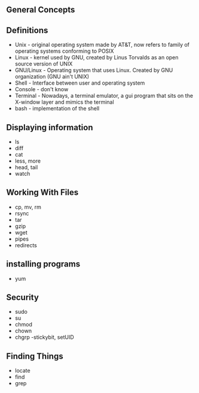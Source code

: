 ## General Concepts 
## Definitions
- Unix - original operating system made by AT&T, now refers to family of operating systems conforming to POSIX 
- Linux - kernel used by GNU, created by Linus Torvalds as an open source version of UNIX
- GNU/Linux - Operating system that uses Linux. Created by GNU organization (GNU ain't UNIX)
- Shell - Interface between user and operating system
- Console - don't know
- Terminal - Nowadays, a terminal emulator, a gui program that sits on the X-window layer and mimics the terminal
- bash - implementation of the shell

## Displaying information 
  - ls
  - diff
  - cat
  - less, more
  - head, tail
  - watch
## Working With Files 
  - cp, mv, rm
  - rsync
  - tar
  - gzip
  - wget 
  - pipes
  - redirects

## installing programs
  - yum

## Security
  - sudo
  - su
  - chmod
  - chown
  - chgrp
  -stickybit, setUID
## Finding Things
  - locate
  - find 
  - grep

## 
